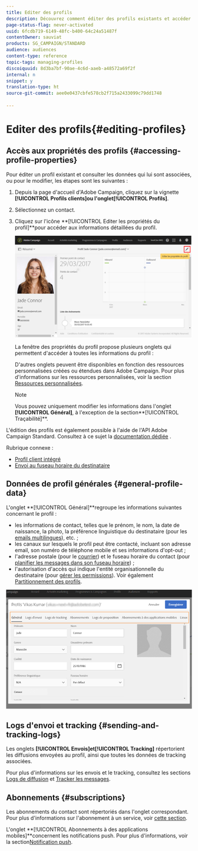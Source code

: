 ```yaml
---
title: Editer des profils
description: Découvrez comment éditer des profils existants et accéder aux informations sur les contacts, les préférences en matière de canaux, le tracking, les abonnements, etc.
page-status-flag: never-activated
uuid: 6fcdb719-6149-48fc-b400-64c24a51487f
contentOwner: sauviat
products: SG_CAMPAIGN/STANDARD
audience: audiences
content-type: reference
topic-tags: managing-profiles
discoiquuid: 8d3ba7bf-90ae-4c6d-aaeb-a48572a69f2f
internal: n
snippet: y
translation-type: ht
source-git-commit: aee0e0437cbfe578cb2f715a2433099c79dd1748

---
```



# Editer des profils{#editing-profiles}

## Accès aux propriétés des profils {#accessing-profile-properties}

Pour éditer un profil existant et consulter les données qui lui sont associées, ou pour le modifier, les étapes sont les suivantes :

1. Depuis la page d&#39;accueil d&#39;Adobe Campaign, cliquez sur la vignette **[!UICONTROL Profils clients]**ou l&#39;onglet**[!UICONTROL  Profils]**.
1. Sélectionnez un contact.
1. Cliquez sur l&#39;icône **[!UICONTROL Editer les propriétés du profil]**pour accéder aux informations détaillées du profil.

   ![](assets/profile_creation2.png)

   La fenêtre des propriétés du profil propose plusieurs onglets qui permettent d&#39;accéder à toutes les informations du profil :

   D&#39;autres onglets peuvent être disponibles en fonction des ressources personnalisées créées ou étendues dans Adobe Campaign. Pour plus d&#39;informations sur les ressources personnalisées, voir la section [Ressources personnalisées](../../developing/using/data-model-concepts.md).

   >[!NOTE]
   >
   >Vous pouvez uniquement modifier les informations dans l&#39;onglet **[!UICONTROL Général]**, à l&#39;exception de la section**[!UICONTROL  Traçabilité]**.

L&#39;édition des profils est également possible à l&#39;aide de l&#39;API Adobe Campaign Standard. Consultez à ce sujet la [documentation dédiée](../../api/using/updating-profiles.md) .

Rubrique connexe :

* [Profil client intégré](../../audiences/using/integrated-customer-profile.md)
* [Envoi au fuseau horaire du destinataire](../../sending/using/sending-messages-at-the-recipient-s-time-zone.md)

## Données de profil générales  {#general-profile-data}

L&#39;onglet **[!UICONTROL Général]**regroupe les informations suivantes concernant le profil :

* les informations de contact, telles que le prénom, le nom, la date de naissance, la photo, la préférence linguistique du destinataire (pour les [emails multilingues](../../channels/using/creating-a-multilingual-email.md)), etc. ;
* les canaux sur lesquels le profil peut être contacté, incluant son adresse email, son numéro de téléphone mobile et ses informations d&#39;opt-out ;
* l&#39;adresse postale (pour le [courrier](../../channels/using/about-direct-mail.md)) et le fuseau horaire du contact (pour [planifier les messages dans son fuseau horaire](../../sending/using/sending-messages-at-the-recipient-s-time-zone.md)) ;
* l&#39;autorisation d&#39;accès qui indique l&#39;entité organisationnelle du destinataire (pour [gérer les permissions](../../administration/using/about-access-management.md)). Voir également [Partitionnement des profils](../../administration/using/organizational-units.md#partitioning-profiles).

![](assets/profile_creation4.png)

## Logs d&#39;envoi et tracking  {#sending-and-tracking-logs}

Les onglets **[!UICONTROL Envois]**et**[!UICONTROL  Tracking]** répertorient les diffusions envoyées au profil, ainsi que toutes les données de tracking associées.

Pour plus d&#39;informations sur les envois et le tracking, consultez les sections [Logs de diffusion](../../sending/using/monitoring-a-delivery.md#delivery-logs) et [Tracker les messages](../../sending/using/tracking-messages.md).

## Abonnements  {#subscriptions}

Les abonnements du contact sont répertoriés dans l&#39;onglet correspondant. Pour plus d&#39;informations sur l&#39;abonnement à un service, voir [cette section](../../audiences/using/about-subscriptions.md).

L&#39;onglet **[!UICONTROL Abonnements à des applications mobiles]**concernent les notifications push. Pour plus d&#39;informations, voir la section[Notification push](../../channels/using/about-push-notifications.md).
